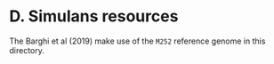 # D. Simulans resources

The Barghi et al (2019) make use of the `M252` reference genome in this directory.
